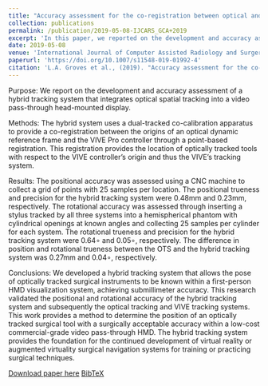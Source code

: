 ```yaml
---
title: "Accuracy assessment for the co-registration between optical and VIVE head-mounted display tracking"
collection: publications
permalink: /publication/2019-05-08-IJCARS_GCA+2019
excerpt: 'In this paper, we reported on the development and accuracy assessment of a hybrid tracking system that integrates optical spatial tracking into a video pass-through head-mounted display.'
date: 2019-05-08
venue: 'International Journal of Computer Assisted Radiology and Surgery'
paperurl: 'https://doi.org/10.1007/s11548-019-01992-4'
citation: 'L.A. Groves et al., (2019). "Accuracy assessment for the co-registration between optical and VIVE head-mounted display tracking"; in <i>International Journal of Computer Assisted Radiology and Surgery</i>, 14(7), pp. 1207-1215.'
---
```


Purpose: 
We report on the development and accuracy assessment of a hybrid tracking system that integrates optical spatial tracking into a video pass-through head-mounted display.

Methods: 
The hybrid system uses a dual-tracked co-calibration apparatus to provide a co-registration between the origins of an optical dynamic reference frame and the VIVE Pro controller through a point-based registration. This registration provides the location of optically tracked tools with respect to the VIVE controller’s origin and thus the VIVE’s tracking system.

Results: 
The positional accuracy was assessed using a CNC machine to collect a grid of points with 25 samples per location. The positional trueness and precision for the hybrid tracking system were 0.48mm and 0.23mm, respectively. The rotational accuracy was assessed through inserting a stylus tracked by all three systems into a hemispherical phantom with cylindrical openings at known angles and collecting 25 samples per cylinder for each system. The rotational trueness and precision for the hybrid tracking system were 0.64∘ and 0.05∘, respectively. The difference in position and rotational trueness between the OTS and the hybrid tracking system was 0.27mm and 0.04∘, respectively.

Conclusions:
We developed a hybrid tracking system that allows the pose of optically tracked surgical instruments to be known within a first-person HMD visualization system, achieving submillimeter accuracy. This research validated the positional and rotational accuracy of the hybrid tracking system and subsequently the optical tracking and VIVE tracking systems. This work provides a method to determine the position of an optically tracked surgical tool with a surgically acceptable accuracy within a low-cost commercial-grade video pass-through HMD. The hybrid tracking system provides the foundation for the continued development of virtual reality or augmented virtuality surgical navigation systems for training or practicing surgical techniques.

[Download paper here](https://doi.org/10.1007/s11548-019-01992-4) [BibTeX](./../files/bibtex/GCA+2019.bib)